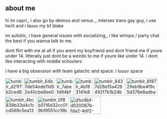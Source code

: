 ## about me

hi im capri,, i also go by deimos and venus ,, intersex trans gay guy, i use he/it and i lauuv my bf blake

im autistic, i have general issues with socializing,, i like whisps / party chat the best if you wanna talk to me.


dont flirt with me at all if you arent my boyfriend and dont friend me if youre under 14. litterally just dont be a weirdo to me if youre like under 14. i dont like interacting with middle schoolers 

i have a big obsession with team galactic and space. i luuuv space

<img width="56" height="56" alt="tumblr_d21f7b2ced811a15800851f68cd73492_15ac520a_75" src="https://github.com/user-attachments/assets/7f328b1a-c3e2-4f72-a667-bebebdcb99fe" />
<img width="99" height="56" alt="tumblr_64b7de54ede11d52e40cbe8ee07396dc_fd836030_100" src="https://github.com/user-attachments/assets/2d0e74b7-65d8-402f-a573-8dda00a42d09" />
<img width="56" height="56" alt="tumblr_7abefd94bfb8c2a4b4d88f30ab3b49e9_22080804_75" src="https://github.com/user-attachments/assets/52e82a91-acdb-47ae-a93f-d50552b36235" />
<img width="56" height="56" alt="tumblr_4bf83141e8c92bee93e6490643dcd730_a29324b8_75" src="https://github.com/user-attachments/assets/2d4919a8-7bdf-44bb-9ec5-82e483ab59fd" /> <img width="99" height="56" alt="tumblr_8437d28e15a426492f7b1b24bdb325ae_85fa803a_100" src="https://github.com/user-attachments/assets/5c06481e-fc60-4cdb-af1e-9970cfb9a53c" />
<img width="99" height="56" alt="tumblr_6f8729eb9be4f9c5d376e8adba3f5ab1_bcab182e_100" src="https://github.com/user-attachments/assets/9754d088-bfdb-4442-bde6-44c61787e79e" />
<img width="99" height="56" alt="tumblr_4bc839b33d4c1ccd569c5ea134089107_b1aee0d9_100" src="https://github.com/user-attachments/assets/6215ba54-df57-47b7-bb54-ef2e41fd4365" />
<img width="99" height="56" alt="tumblr_0f8b5116d32cc019bf9551cc19bba57a_37d42df0_100" src="https://github.com/user-attachments/assets/5e3e081a-8aa3-47db-ba95-961c1fe467b0" />
<img width="99" height="55" alt="d1or8bf-d020087b-fda2-4df2-a5b5-d5383d13aa6c" src="https://github.com/user-attachments/assets/91ddb8d2-e8e9-4a9c-b17b-6b4d5b8af06e" />



